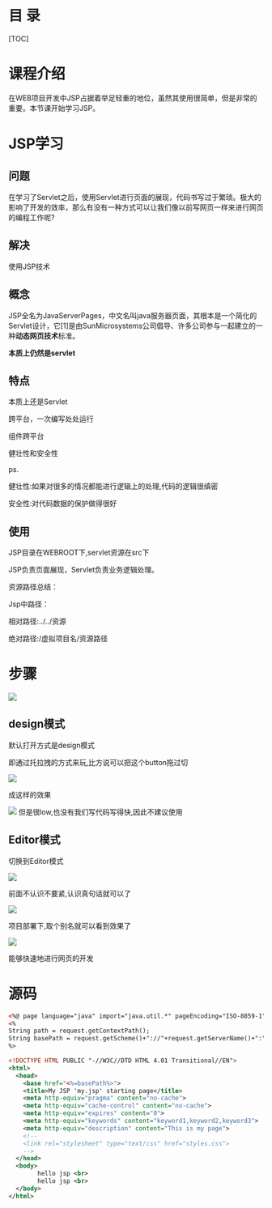 # 目 录

[TOC]

# ﻿课程介绍

在WEB项目开发中JSP占据着举足轻重的地位，虽然其使用很简单，但是非常的重要。本节课开始学习JSP。

# JSP学习

## 问题

在学习了Servlet之后，使用Servlet进行页面的展现，代码书写过于繁琐。极大的影响了开发的效率，那么有没有一种方式可以让我们像以前写网页一样来进行网页的编程工作呢?

## 解决

使用JSP技术

## 概念

JSP全名为JavaServerPages，中文名叫java服务器页面，其根本是一个简化的Servlet设计，它[1]是由SunMicrosystems公司倡导、许多公司参与一起建立的一种**动态网页技术**标准。

**本质上仍然是servlet**

## 特点

本质上还是Servlet

跨平台，一次编写处处运行

组件跨平台

健壮性和安全性

ps.

健壮性:如果对很多的情况都能进行逻辑上的处理,代码的逻辑很缜密

安全性:对代码数据的保护做得很好

## 使用

JSP目录在WEBROOT下,servlet资源在src下

JSP负责页面展现，Servlet负责业务逻辑处理。

资源路径总结：

Jsp中路径：

相对路径:../../资源

绝对路径:/虚拟项目名/资源路径

# 步骤

![](https://sumomoriaty.oss-cn-beijing.aliyuncs.com/markdown/20190711170657.png)

## design模式
默认打开方式是design模式

即通过托拉拽的方式来玩,比方说可以把这个button拖过切

![](https://sumomoriaty.oss-cn-beijing.aliyuncs.com/markdown/20190711170726.png)

成这样的效果

![](https://sumomoriaty.oss-cn-beijing.aliyuncs.com/markdown/20190711170823.png)
但是很low,也没有我们写代码写得快,因此不建议使用

## Editor模式
切换到Editor模式

![](https://sumomoriaty.oss-cn-beijing.aliyuncs.com/markdown/20190711170847.png)

前面不认识不要紧,认识真句话就可以了

![](https://sumomoriaty.oss-cn-beijing.aliyuncs.com/markdown/20190711171131.png)

项目部署下,取个别名就可以看到效果了

![](https://sumomoriaty.oss-cn-beijing.aliyuncs.com/markdown/20190711171225.png)

能够快速地进行网页的开发

# 源码

```xml
<%@ page language="java" import="java.util.*" pageEncoding="ISO-8859-1"%>
<%
String path = request.getContextPath();
String basePath = request.getScheme()+"://"+request.getServerName()+":"+request.getServerPort()+path+"/";
%>

<!DOCTYPE HTML PUBLIC "-//W3C//DTD HTML 4.01 Transitional//EN">
<html>
  <head>
    <base href="<%=basePath%>">
    <title>My JSP 'my.jsp' starting page</title>
	<meta http-equiv="pragma" content="no-cache">
	<meta http-equiv="cache-control" content="no-cache">
	<meta http-equiv="expires" content="0">    
	<meta http-equiv="keywords" content="keyword1,keyword2,keyword3">
	<meta http-equiv="description" content="This is my page">
	<!--
	<link rel="stylesheet" type="text/css" href="styles.css">
	-->
  </head>
  <body>
    	hello jsp <br>
    	hello jsp <br>
  </body>
</html>

```

